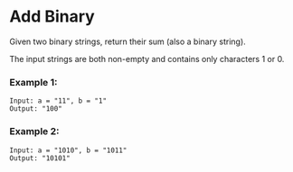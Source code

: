 # Add Binary

Given two binary strings, return their sum (also a binary string).

The input strings are both non-empty and contains only characters 1 or 0.

### Example 1:

```
Input: a = "11", b = "1"
Output: "100"
```

### Example 2:

```
Input: a = "1010", b = "1011"
Output: "10101"
```
